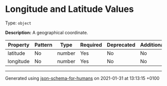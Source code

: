 # Longitude and Latitude Values

Type: `object`

**Description:** A geographical coordinate.

| Property | Pattern | Type | Required | Deprecated | Additional | Description |
| -------- | ------- | ---- | -------- | ---------- | ---------- | ----------- |
|latitude|No|number|Yes|No| No||
|longitude|No|number|Yes|No| No||

----------------------------------------------------------------------------------------------------------------------------
Generated using [json-schema-for-humans](https://github.com/coveooss/json-schema-for-humans) on 2021-01-31 at 13:13:15 +0100